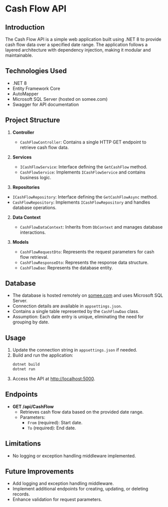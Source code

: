 # Cash Flow API

## Introduction

The Cash Flow API is a simple web application built using .NET 8 to provide cash flow data over a specified date range. The application follows a layered architecture with dependency injection, making it modular and maintainable.

## Technologies Used

- .NET 8
- Entity Framework Core
- AutoMapper
- Microsoft SQL Server (hosted on somee.com)
- Swagger for API documentation

## Project Structure

1. **Controller**

   - `CashFlowController`: Contains a single HTTP GET endpoint to retrieve cash flow data.

2. **Services**

   - `ICashFlowService`: Interface defining the `GetCashFlow` method.
   - `CashFlowService`: Implements `ICashFlowService` and contains business logic.

3. **Repositories**

- `ICashFlowRepository`: Interface defining the `GetCashFlowAsync` method.
- `CashFlowRepository`: Implements `ICashFlowRepository` and handles database operations.

2. **Data Context**

   - `CashFlowDataContext`: Inherits from `DbContext` and manages database interactions.

3. **Models**

   - `CashFlowRequestDto`: Represents the request parameters for cash flow retrieval.
   - `CashFlowResponseDto`: Represents the response data structure.
   - `CashFlowDao`: Represents the database entity.

## Database

- The database is hosted remotely on [somee.com](https://somee.com) and uses Microsoft SQL Server.
- Connection details are available in `appsettings.json`.
- Contains a single table represented by the `CashFlowDao` class.
- Assumption: Each date entry is unique, eliminating the need for grouping by date.

## Usage

1. Update the connection string in `appsettings.json` if needed.
2. Build and run the application:
   ```bash
   dotnet build
   dotnet run
   ```
3. Access the API at [http://localhost:5000](http://localhost:5000).

## Endpoints

- **GET /api/CashFlow**
  - Retrieves cash flow data based on the provided date range.
  - Parameters:
    - `From` (required): Start date.
    - `To` (required): End date.

## Limitations

- No logging or exception handling middleware implemented.

## Future Improvements

- Add logging and exception handling middleware.
- Implement additional endpoints for creating, updating, or deleting records.
- Enhance validation for request parameters.
